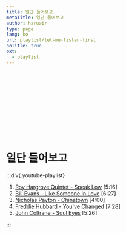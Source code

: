 ```yaml
---
title: 일단 들어보고
metaTitle: 일단 들어보고
author: haruair
type: page
lang: ko
url: playlist/let-me-listen-first
noTitle: true
ext:
  - playlist
---
```


<div style="width: 150px; margin: 2rem 0 1rem; aspect-ratio: 1; background: var(--color-shadow); border-radius: 2px;"></div>

<h1 class="font-size-medium">일단 들어보고</h1>

:::div{.youtube-playlist}

1. [Roy Hargrove Quintet - Speak Low](https://www.youtube.com/watch?v=BzEKMZ3O6Vo) [5:16]
1. [Bill Evans - Like Someone In Love](https://www.youtube.com/watch?v=gw-o0uTkp_k) [6:27]
1. [Nicholas Payton - Chinatown](https://www.youtube.com/watch?v=VeJHf_oeTDg) [4:00]
1. [Freddie Hubbard - You've Changed](https://www.youtube.com/watch?v=_xOaL7nbINI) [7:28]
1. [John Coltrane - Soul Eyes](https://www.youtube.com/watch?v=Y_z4pYO4Y_g) [5:26]

:::

